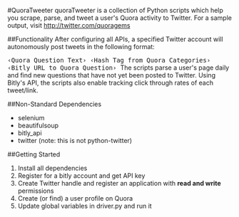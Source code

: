 #QuoraTweeter 
quoraTweeter is a collection of Python scripts which help you scrape, parse, and tweet a user's Quora activity to Twitter. For a sample output, visit http://twitter.com/quoragems

##Functionality
After configuring all APIs, a specified Twitter account will autonomously post tweets in the following format:

<tt> &lsaquo;Quora Question Text&rsaquo; &lsaquo;Hash Tag from Quora Categories&rsaquo; &lsaquo;Bitly URL to Quora Question&rsaquo; </tt>
The scripts parse a user's page daily and find new questions that have not yet been posted to Twitter. Using Bitly's API, the scripts also enable tracking click through rates of each tweet/link.

##Non-Standard Dependencies
* selenium
* beautifulsoup
* bitly_api
* twitter (note: this is not python-twitter) 

##Getting Started
1. Install all dependencies 
2. Register for a bitly account and get API key
3. Create Twitter handle and register an application with <b> read and write</b> permissions
4. Create (or find) a user profile on Quora
5. Update global variables in driver.py and run it





